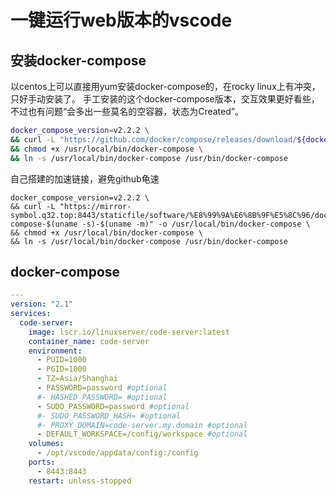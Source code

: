 # 一键运行web版本的vscode



## 安装docker-compose

以centos上可以直接用yum安装docker-compose的，在rocky linux上有冲突，只好手动安装了。 手工安装的这个docker-compose版本，交互效果更好看些，不过也有问题“会多出一些莫名的空容器，状态为Created”。

```bash
docker_compose_version=v2.2.2 \
&& curl -L "https://github.com/docker/compose/releases/download/${docker_compose_version}/docker-compose-$(uname -s)-$(uname -m)" -o /usr/local/bin/docker-compose \
&& chmod +x /usr/local/bin/docker-compose \
&& ln -s /usr/local/bin/docker-compose /usr/bin/docker-compose
```

自己搭建的加速链接，避免github龟速

```bsah
docker_compose_version=v2.2.2 \
&& curl -L "https://mirror-symbol.q32.top:8443/staticfile/software/%E8%99%9A%E6%8B%9F%E5%8C%96/docker/${docker_compose_version}/docker-compose-$(uname -s)-$(uname -m)" -o /usr/local/bin/docker-compose \
&& chmod +x /usr/local/bin/docker-compose \
&& ln -s /usr/local/bin/docker-compose /usr/bin/docker-compose
```

## docker-compose

```yaml
---
version: "2.1"
services:
  code-server:
    image: lscr.io/linuxserver/code-server:latest
    container_name: code-server
    environment:
      - PUID=1000
      - PGID=1000
      - TZ=Asia/Shanghai
      - PASSWORD=password #optional
      #- HASHED_PASSWORD= #optional
      - SUDO_PASSWORD=password #optional
      #- SUDO_PASSWORD_HASH= #optional
      #- PROXY_DOMAIN=code-server.my.domain #optional
      - DEFAULT_WORKSPACE=/config/workspace #optional
    volumes:
      - /opt/vscode/appdata/config:/config
    ports:
      - 8443:8443
    restart: unless-stopped

```

